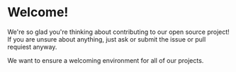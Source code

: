 # Welcome!
We're so glad you're thinking about contributing to our open source project!
If you are unsure about anything, just ask or submit the issue or pull requiest anyway.

We want to ensure a welcoming environment for all of our projects.
